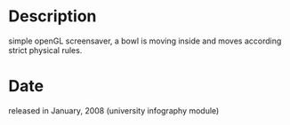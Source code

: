 # Description #

simple openGL screensaver, a bowl is moving inside and moves according strict physical rules.

# Date #

released in January, 2008 (university infography module)